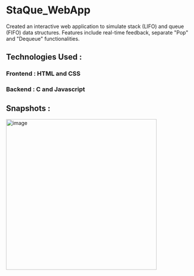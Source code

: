 # StaQue_WebApp

Created an interactive web application to simulate stack (LIFO) and queue (FIFO) data structures. Features include real-time feedback, separate "Pop" and "Dequeue" functionalities.

## Technologies Used :

### Frontend : HTML and CSS
### Backend : C and Javascript

## Snapshots :
<img width="413" alt="image" src="https://github.com/sumbulhussain/StaQue_WebApp/assets/90138802/587f2224-4c10-4de3-98ca-6304391b6b81">
